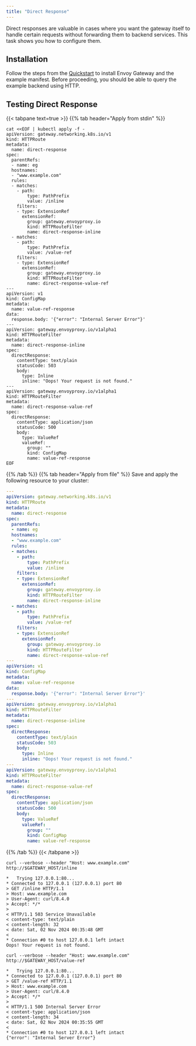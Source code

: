 ```yaml
---
title: "Direct Response"
---
```


Direct responses are valuable in cases where you want the gateway itself
to handle certain requests without forwarding them to backend services.
This task shows you how to configure them.

## Installation

Follow the steps from the [Quickstart](../../quickstart) to install Envoy Gateway and the example manifest.
Before proceeding, you should be able to query the example backend using HTTP.

## Testing Direct Response 

{{< tabpane text=true >}}
{{% tab header="Apply from stdin" %}}

```shell
cat <<EOF | kubectl apply -f -
apiVersion: gateway.networking.k8s.io/v1
kind: HTTPRoute
metadata:
  name: direct-response
spec:
  parentRefs:
  - name: eg
  hostnames:
  - "www.example.com"    
  rules:
  - matches:
    - path:
        type: PathPrefix
        value: /inline
    filters:
    - type: ExtensionRef
      extensionRef:
        group: gateway.envoyproxy.io
        kind: HTTPRouteFilter
        name: direct-response-inline
  - matches:
    - path:
        type: PathPrefix
        value: /value-ref
    filters:
    - type: ExtensionRef
      extensionRef:
        group: gateway.envoyproxy.io
        kind: HTTPRouteFilter
        name: direct-response-value-ref
---
apiVersion: v1
kind: ConfigMap
metadata:
  name: value-ref-response
data:
  response.body: '{"error": "Internal Server Error"}'
---
apiVersion: gateway.envoyproxy.io/v1alpha1
kind: HTTPRouteFilter
metadata:
  name: direct-response-inline
spec:
  directResponse:
    contentType: text/plain
    statusCode: 503
    body:
      type: Inline
      inline: "Oops! Your request is not found."
---
apiVersion: gateway.envoyproxy.io/v1alpha1
kind: HTTPRouteFilter
metadata:
  name: direct-response-value-ref
spec:
  directResponse:
    contentType: application/json
    statusCode: 500
    body:
      type: ValueRef
      valueRef:
        group: ""
        kind: ConfigMap
        name: value-ref-response
EOF
```

{{% /tab %}}
{{% tab header="Apply from file" %}}
Save and apply the following resource to your cluster:

```yaml
---
apiVersion: gateway.networking.k8s.io/v1
kind: HTTPRoute
metadata:
  name: direct-response
spec:
  parentRefs:
  - name: eg
  hostnames:
  - "www.example.com"    
  rules:
  - matches:
    - path:
        type: PathPrefix
        value: /inline
    filters:
    - type: ExtensionRef
      extensionRef:
        group: gateway.envoyproxy.io
        kind: HTTPRouteFilter
        name: direct-response-inline
  - matches:
    - path:
        type: PathPrefix
        value: /value-ref
    filters:
    - type: ExtensionRef
      extensionRef:
        group: gateway.envoyproxy.io
        kind: HTTPRouteFilter
        name: direct-response-value-ref
---
apiVersion: v1
kind: ConfigMap
metadata:
  name: value-ref-response
data:
  response.body: '{"error": "Internal Server Error"}'
---
apiVersion: gateway.envoyproxy.io/v1alpha1
kind: HTTPRouteFilter
metadata:
  name: direct-response-inline
spec:
  directResponse:
    contentType: text/plain
    statusCode: 503
    body:
      type: Inline
      inline: "Oops! Your request is not found."
---
apiVersion: gateway.envoyproxy.io/v1alpha1
kind: HTTPRouteFilter
metadata:
  name: direct-response-value-ref
spec:
  directResponse:
    contentType: application/json
    statusCode: 500
    body:
      type: ValueRef
      valueRef:
        group: ""
        kind: ConfigMap
        name: value-ref-response
```

{{% /tab %}}
{{< /tabpane >}}

```shell
curl --verbose --header "Host: www.example.com" http://$GATEWAY_HOST/inline
```

```console
*   Trying 127.0.0.1:80...
* Connected to 127.0.0.1 (127.0.0.1) port 80
> GET /inline HTTP/1.1
> Host: www.example.com
> User-Agent: curl/8.4.0
> Accept: */*
> 
< HTTP/1.1 503 Service Unavailable
< content-type: text/plain
< content-length: 32
< date: Sat, 02 Nov 2024 00:35:48 GMT
< 
* Connection #0 to host 127.0.0.1 left intact
Oops! Your request is not found.
```

```shell
curl --verbose --header "Host: www.example.com" http://$GATEWAY_HOST/value-ref
```

```console
*   Trying 127.0.0.1:80...
* Connected to 127.0.0.1 (127.0.0.1) port 80
> GET /value-ref HTTP/1.1
> Host: www.example.com
> User-Agent: curl/8.4.0
> Accept: */*
> 
< HTTP/1.1 500 Internal Server Error
< content-type: application/json
< content-length: 34
< date: Sat, 02 Nov 2024 00:35:55 GMT
< 
* Connection #0 to host 127.0.0.1 left intact
{"error": "Internal Server Error"}
```
